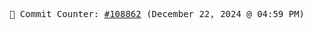 <p align="center">
    <samp>
        📮 Commit Counter: <a href="https://github.com/Javascript-void0/Javascript-void0/commits/main">#108862</a> (December 22, 2024 @ 04:59 PM)
    </samp>
</p>